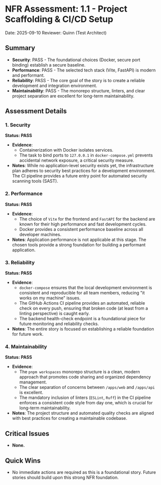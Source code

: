 # NFR Assessment: 1.1 - Project Scaffolding & CI/CD Setup

Date: 2025-09-10
Reviewer: Quinn (Test Architect)

## Summary

- **Security**: PASS - The foundational choices (Docker, secure port binding) establish a secure baseline.
- **Performance**: PASS - The selected tech stack (Vite, FastAPI) is modern and performant.
- **Reliability**: PASS - The core goal of the story is to create a reliable development and integration environment.
- **Maintainability**: PASS - The monorepo structure, linters, and clear project separation are excellent for long-term maintainability.

## Assessment Details

### 1. Security

**Status: PASS**

- **Evidence**:
    - Containerization with Docker isolates services.
    - The task to bind ports to `127.0.0.1` in `docker-compose.yml` prevents accidental network exposure, a critical security measure.
- **Notes**: While no application-level security exists yet, the infrastructure plan adheres to security best practices for a development environment. The CI pipeline provides a future entry point for automated security scanning tools (SAST).

### 2. Performance

**Status: PASS**

- **Evidence**:
    - The choice of `Vite` for the frontend and `FastAPI` for the backend are known for their high performance and fast development cycles.
    - Docker provides a consistent performance baseline across all developer machines.
- **Notes**: Application performance is not applicable at this stage. The chosen tools provide a strong foundation for building a performant application.

### 3. Reliability

**Status: PASS**

- **Evidence**:
    - `docker-compose` ensures that the local development environment is consistent and reproducible for all team members, reducing "it works on my machine" issues.
    - The GitHub Actions CI pipeline provides an automated, reliable check on every push, ensuring that broken code (at least from a linting perspective) is caught early.
    - The backend health-check endpoint is a foundational piece for future monitoring and reliability checks.
- **Notes**: The entire story is focused on establishing a reliable foundation for future work.

### 4. Maintainability

**Status: PASS**

- **Evidence**:
    - The `pnpm workspaces` monorepo structure is a clean, modern approach that promotes code sharing and organized dependency management.
    - The clear separation of concerns between `/apps/web` and `/apps/api` is excellent.
    - The mandatory inclusion of linters (`ESLint`, `Ruff`) in the CI pipeline enforces a consistent code style from day one, which is crucial for long-term maintainability.
- **Notes**: The project structure and automated quality checks are aligned with best practices for creating a maintainable codebase.

## Critical Issues

- **None.**

## Quick Wins

- No immediate actions are required as this is a foundational story. Future stories should build upon this strong NFR foundation.
